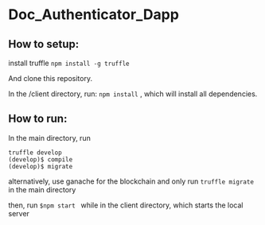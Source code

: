 # Doc_Authenticator_Dapp

## How to setup:
install truffle 
    `npm install -g truffle`

And clone this repository.

In the /client directory, run:
    `npm install`
, which will install all dependencies.

## How to run: 
In the main directory, run
```
truffle develop
(develop)$ compile
(develop)$ migrate
```

alternatively, use ganache for the blockchain and only run `truffle migrate` in the main directory

then, run 
    `$npm start `
while in the client directory, which starts the local server